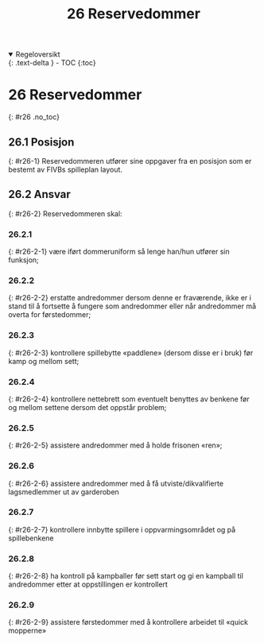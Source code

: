 ﻿---
title: 26 Reservedommer
parent: Kapittel 8 - Dommerne
---
<details open markdown="block">
  <summary>
    Regeloversikt
  </summary>
  {: .text-delta }
- TOC
{:toc}
</details>

# 26 Reservedommer
{: #r26 .no_toc}

## 26.1 Posisjon
{: #r26-1}
Reservedommeren utfører sine oppgaver fra en posisjon som er bestemt av FIVBs
spilleplan layout.

## 26.2 Ansvar
{: #r26-2}
Reservedommeren skal:

### 26.2.1
{: #r26-2-1}
være iført dommeruniform så lenge han/hun utfører sin funksjon;

### 26.2.2
{: #r26-2-2}
erstatte andredommer dersom denne er fraværende, ikke er i stand til å fortsette å fungere 
som andredommer eller når andredommer må overta for førstedommer;

### 26.2.3
{: #r26-2-3}
kontrollere spillebytte «paddlene» (dersom disse er i bruk) før kamp og mellom sett;

### 26.2.4 
{: #r26-2-4}
kontrollere nettebrett som eventuelt benyttes av benkene før og mellom settene dersom 
det oppstår problem;

### 26.2.5
{: #r26-2-5}
assistere andredommer med å holde frisonen «ren»;

### 26.2.6
{: #r26-2-6}
assistere andredommer med å få utviste/dikvalifierte lagsmedlemmer ut av garderoben

### 26.2.7
{: #r26-2-7}
kontrollere innbytte spillere i oppvarmingsområdet og på spillebenkene

### 26.2.8
{: #r26-2-8}
ha kontroll på kampballer før sett start og gi en kampball til andredommer etter at 
oppstillingen er kontrollert

### 26.2.9
{: #r26-2-9}
assistere førstedommer med å kontrollere arbeidet til «quick mopperne»
